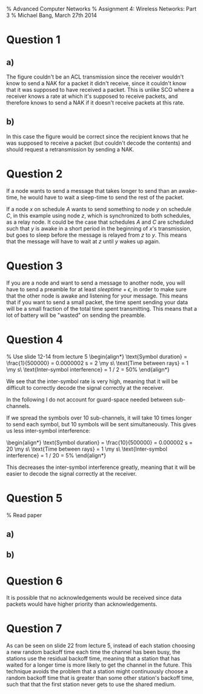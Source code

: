 % Advanced Computer Networks
% Assignment 4: Wireless Networks: Part 3
% Michael Bang, March 27th 2014

Question 1
============

a)
----
The figure couldn't be an ACL transmission since the receiver wouldn't know to send a NAK for a packet it didn't receive, since it couldn't know that it was supposed to have received a packet. This is unlike SCO where a receiver knows a rate at which it's supposed to receive packets, and therefore knows to send a NAK if it doesn't receive packets at this rate.

b)
----
In this case the figure would be correct since the recipient knows that he was supposed to receive a packet (but couldn't decode the contents) and should request a retransmission by sending a NAK.

Question 2
============
If a node wants to send a message that takes longer to send than an awake-time, he would have to wait a sleep-time to send the rest of the packet.

If a node $x$ on schedule $A$ wants to send something to node $y$ on schedule $C$, in this example using node $z$, which is synchronized to both schedules, as a relay node. It could be the case that schedules $A$ and $C$ are scheduled such that $y$ is awake in a short period in the beginning of $x$'s transmission, but goes to sleep before the message is relayed from $z$ to $y$. This means that the message will have to wait at $z$ until $y$ wakes up again.

Question 3
============
If you are a node and want to send a message to another node, you will have to send a preamble for at least $sleep time + \epsilon$, in order to make sure that the other node is awake and listening for your message. This means that if you want to send a small packet, the time spent sending your data will be a small fraction of the total time spent transmitting. This means that a lot of battery will be "wasted" on sending the preamble.

Question 4
============
% Use slide 12-14 from lecture 5
\begin{align*}
    \text{Symbol duration} = \frac{1}{500000} = 0.0000002 s = 2 \my s\\
    \text{Time between rays} = 1 \my s\\
    \text{Inter-symbol interference} = 1 / 2 = 50\%
\end{align*}

We see that the inter-symbol rate is very high, meaning that it will be difficult to correctly decode the signal correctly at the receiver.

In the following I do not account for guard-space needed between sub-channels.

If we spread the symbols over 10 sub-channels, it will take 10 times longer to send each symbol, but 10 symbols will be sent simultaneously. This gives us less inter-symbol interference:

\begin{align*}
    \text{Symbol duration} = \frac{10}{500000} = 0.000002 s = 20 \my s\\
    \text{Time between rays} = 1 \my s\\
    \text{Inter-symbol interference} = 1 / 20 = 5\%
\end{align*}

This decreases the inter-symbol interference greatly, meaning that it will be easier to decode the signal correctly at the receiver.

Question 5
============

% Read paper

a)
----

b)
----


Question 6
============
It is possible that no acknowledgements would be received since data packets would have higher priority than acknowledgements.

Question 7
============
As can be seen on slide 22 from lecture 5, instead of each station choosing a new random backoff time each time the channel has been busy, the stations use the residual backoff time, meaning that a station that has waited for a longer time is more likely to get the channel in the future. This technique avoids the problem that a station might continuously choose a random backoff time that is greater than some other station's backoff time, such that that the first station never gets to use the shared medium.